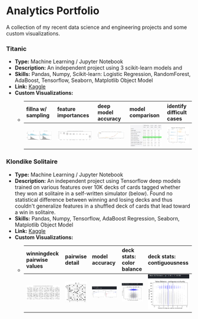 # Analytics Portfolio
A collection of my recent data science and engineering projects and some custom visualizations. 

### Titanic
  - **Type:** Machine Learning / Jupyter Notebook
  - **Description:** An independent project using 3 scikit-learn models and 
  - **Skills:** Pandas, Numpy, Scikit-learn:  Logistic Regression, RandomForest, AdaBoost, Tensorflow, Seaborn, Matplotlib Object Model
  - **Link:** [Kaggle](https://www.kaggle.com/countingpigeons/titanic-survival-cross-validated-voting-ensembles)
  - **Custom Visualizations:**
    - fillna w/ sampling | feature importances | deep model accuracy | model comparison | identify difficult cases
      ------------|------|--------|--------|------------
      ![Titanic - fill null ages with random sampling](README_titanic_fill-null-ages.jpg?raw=true "Histogram") | ![Titanic - feature importances](README_titanic_scikit-feature-importances.jpg?raw=true "BoxPlots") | ![Titanic - deep model accuracy](README_titanic_deep-model-accuracy-detail.jpg?raw=true "MixedChart") | ![Titanic - model comparison](README_titanic_model-comparisons-over-10-folds.jpg?raw=true "FormattedTable") | ![Titanic - investigate model failures](README_titanic_investigate-model-failures.jpg?raw=true "FacetGrid")

### Klondike Solitaire
  - **Type:** Machine Learning / Jupyter Notebook
  - **Description:** An independent project using Tensorflow deep models trained on various features over 10K decks of cards tagged whether they won at solitaire in a self-written simulator (below). Found no statistical difference between winning and losing decks and thus couldn't generalize features in a shuffled deck of cards that lead toward a win in solitaire.
  - **Skills:** Pandas, Numpy, Tensorflow, AdaBoost Regression, Seaborn, Matplotlib Object Model
  - **Link:** [Kaggle](https://www.kaggle.com/countingpigeons/predicting-winning-solitaire-decks)
  - **Custom Visualizations:**
    - winningdeck pairwise values | pairwise detail | model accuracy | deck stats: color balance | deck stats: contiguousness
      ------------|------|--------|--------|------------
      ![Solitaire - pairwise locations - multi](README_solitaire_pairwise_card_values_multi.jpg?raw=true "Scatter") | ![Solitaire - pairwise locations - single](README_solitaire_pairwise_card_values_single.jpg?raw=true "FormattedTable") | ![Solitaire - Model accuracy - added noisy explanatory](README_solitaire_model-accuracy-w-noisified-num-moves.jpg?raw=true "MixedChart") | ![Solitaire - stats - color balance](README_solitaire_stats-color-balance.jpg?raw=true "Scatter") | ![Solitaire - stats - contiguous vs chunky](README_solitaire_stats-contiguous-vs-chunky.jpg?raw=true "Scatter")

